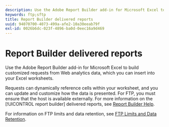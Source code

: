 ```yaml
---
description: Use the Adobe Report Builder add-in for Microsoft Excel to build customized requests from Web analytics data, which you can insert into your Excel worksheets.
keywords: ftp;sftp
title: Report Builder delivered reports
uuid: 94070700-4073-499a-afe2-10a30eeab79f
exl-id: 0026b6dc-023f-4896-ba0d-0eec16a9d469
---
```

# Report Builder delivered reports

Use the Adobe Report Builder add-in for Microsoft Excel to build customized requests from Web analytics data, which you can insert into your Excel worksheets.

Requests can dynamically reference cells within your worksheet, and you can update and customize how the data is presented. For FTP, you must ensure that the host is available externally. For more information on the [!UICONTROL report builder] delivered reports, see [Report Builder Help](https://experienceleague.adobe.com/docs/analytics/analyze/report-builder/home.html).

For information on FTP limits and data retention, see [FTP Limits and Data Retention](/help/export/ftp-and-sftp/ftp-limits.md).
